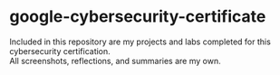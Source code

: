 # google-cybersecurity-certificate
Included in this repository are my projects and labs completed for this cybersecurity certification.   
All screenshots, reflections, and summaries are my own.
